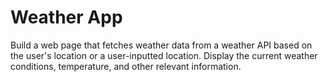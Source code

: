 # Weather App
Build a web page that fetches weather data from a weather API based on the user's location or a user-inputted location. Display the current weather conditions, temperature, and other relevant information.
